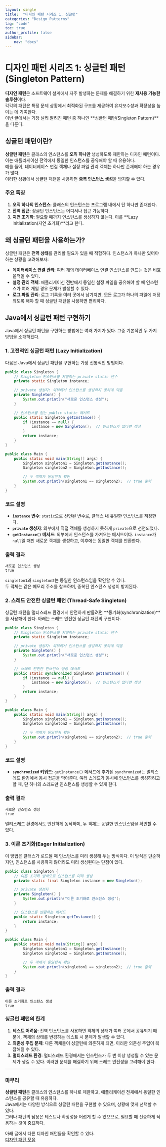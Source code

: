 ```yaml
---
layout: single
title:  "디자인 패턴 시리즈 1. 싱글턴"
categories: "Design_Patterns"
tag: "code"
toc: true
author_profile: false
sidebar:
    nav: "docs"
---
```


# 디자인 패턴 시리즈 1: 싱글턴 패턴 (Singleton Pattern)

**디자인 패턴**은 소프트웨어 설계에서 자주 발생하는 문제를 해결하기 위한 **재사용 가능한 솔루션**이다.  
각각의 패턴은 특정 문제 상황에서 최적화된 구조를 제공하여 유지보수성과 확장성을 높이는 데 기여한다.  
이번 글에서는 가장 널리 알려진 패턴 중 하나인 **싱글턴 패턴(Singleton Pattern)**을 다룬다.  

## 싱글턴 패턴이란?

**싱글턴 패턴**은 클래스의 인스턴스를 **오직 하나만** 생성하도록 제한하는 디자인 패턴이다.  
이는 애플리케이션 전역에서 동일한 인스턴스를 공유해야 할 때 유용하다.  
예를 들어, 데이터베이스 연결 객체나 설정 파일 관리 객체는 하나만 존재해야 하는 경우가 많다.  
이러한 상황에서 싱글턴 패턴을 사용하면 **중복 인스턴스 생성**을 방지할 수 있다.  

### 주요 특징
1. **오직 하나의 인스턴스**: 클래스의 인스턴스는 프로그램 내에서 단 하나만 존재한다.  
2. **전역 접근**: 싱글턴 인스턴스는 어디서나 접근 가능하다.  
3. **지연 초기화**: 필요할 때까지 인스턴스를 생성하지 않는다. 이를 **Lazy Initialization(지연 초기화)**라고 한다.  

## 왜 싱글턴 패턴을 사용하는가?

싱글턴 패턴은 **전역 상태**를 관리할 필요가 있을 때 적합하다. 인스턴스가 하나만 있어야 하는 상황을 고려해보자:  
- **데이터베이스 연결 관리**: 여러 개의 데이터베이스 연결 인스턴스를 만드는 것은 비효율적일 수 있다.  
- **설정 관리 객체**: 애플리케이션 전반에서 동일한 설정 파일을 공유해야 할 때 인스턴스가 여러 개일 경우 문제가 발생할 수 있다.  
- **로그 파일 관리**: 로그 기록을 여러 곳에서 남기지만, 모든 로그가 하나의 파일에 저장되도록 해야 할 때 싱글턴 패턴을 사용하면 편리하다.  

## Java에서 싱글턴 패턴 구현하기  

Java에서 싱글턴 패턴을 구현하는 방법에는 여러 가지가 있다. 그중 기본적인 두 가지 방법을 소개하겠다.  

### 1. 고전적인 싱글턴 패턴 (Lazy Initialization)

다음은 Java에서 싱글턴 패턴을 구현하는 가장 전통적인 방법이다.  

```java
public class Singleton {
    // Singleton 인스턴스를 저장하는 private static 변수
    private static Singleton instance;

    // private 생성자: 외부에서 인스턴스를 생성하지 못하게 막음
    private Singleton() {
        System.out.println("새로운 인스턴스 생성");
    }

    // 인스턴스를 얻는 public static 메서드
    public static Singleton getInstance() {
        if (instance == null) {
            instance = new Singleton();  // 인스턴스가 없다면 생성
        }
        return instance;
    }
}

public class Main {
    public static void main(String[] args) {
        Singleton singleton1 = Singleton.getInstance();
        Singleton singleton2 = Singleton.getInstance();

        // 두 객체가 동일한지 확인
        System.out.println(singleton1 == singleton2);  // true 출력
    }
}
```

### 코드 설명
- **`instance` 변수**: `static`으로 선언된 변수로, 클래스 내 유일한 인스턴스를 저장한다.  
- **`private` 생성자**: 외부에서 직접 객체를 생성하지 못하게 `private`으로 선언되었다.  
- **`getInstance()` 메서드**: 외부에서 인스턴스를 가져오는 메서드이다. `instance`가 `null`일 때만 새로운 객체를 생성하고, 이후에는 동일한 객체를 반환한다.  

### 출력 결과
```
새로운 인스턴스 생성
true
```

`singleton1`과 `singleton2`는 동일한 인스턴스임을 확인할 수 있다.  
두 객체는 같은 메모리 주소를 참조하며, 중복된 인스턴스 생성이 방지된다.  

### 2. 스레드 안전한 싱글턴 패턴 (Thread-Safe Singleton)

싱글턴 패턴을 멀티스레드 환경에서 안전하게 만들려면 **동기화(synchronization)**를 사용해야 한다. 아래는 스레드 안전한 싱글턴 패턴의 구현이다.  

```java
public class Singleton {
    // Singleton 인스턴스를 저장하는 private static 변수
    private static Singleton instance;

    // private 생성자: 외부에서 인스턴스를 생성하지 못하게 막음
    private Singleton() {
        System.out.println("새로운 인스턴스 생성");
    }

    // 스레드 안전한 인스턴스 생성 메서드
    public static synchronized Singleton getInstance() {
        if (instance == null) {
            instance = new Singleton();  // 인스턴스가 없다면 생성
        }
        return instance;
    }
}

public class Main {
    public static void main(String[] args) {
        Singleton singleton1 = Singleton.getInstance();
        Singleton singleton2 = Singleton.getInstance();

        // 두 객체가 동일한지 확인
        System.out.println(singleton1 == singleton2);  // true 출력
    }
}
```

### 코드 설명
- **`synchronized` 키워드**: `getInstance()` 메서드에 추가된 `synchronized`는 멀티스레드 환경에서 동시 접근을 막아준다. 여러 스레드가 동시에 인스턴스를 생성하려고 할 때, 단 하나의 스레드만 인스턴스를 생성할 수 있게 한다.  

### 출력 결과
```
새로운 인스턴스 생성
true
```

멀티스레드 환경에서도 안전하게 동작하며, 두 객체는 동일한 인스턴스임을 확인할 수 있다.  

### 3. 이른 초기화(Eager Initialization)

이 방법은 클래스가 로드될 때 인스턴스를 미리 생성해 두는 방식이다. 이 방식은 단순하지만, 인스턴스를 사용하지 않더라도 미리 생성된다는 단점이 있다.  

```java
public class Singleton {
    // 이른 초기화 방식으로 인스턴스를 미리 생성
    private static final Singleton instance = new Singleton();

    // private 생성자
    private Singleton() {
        System.out.println("이른 초기화로 인스턴스 생성");
    }

    // 인스턴스를 반환하는 메서드
    public static Singleton getInstance() {
        return instance;
    }
}

public class Main {
    public static void main(String[] args) {
        Singleton singleton1 = Singleton.getInstance();
        Singleton singleton2 = Singleton.getInstance();

        // 두 객체가 동일한지 확인
        System.out.println(singleton1 == singleton2);  // true 출력
    }
}
```

### 출력 결과
```
이른 초기화로 인스턴스 생성
true
```

### 싱글턴 패턴의 한계

1. **테스트 어려움**: 전역 인스턴스를 사용하면 객체의 상태가 여러 곳에서 공유되기 때문에, 객체의 상태를 변경하는 테스트 시 문제가 발생할 수 있다.  
2. **의존성 주입 문제**: 다른 객체들이 싱글턴에 의존하게 되면, 이러한 의존성 주입이 복잡해질 수 있다.  
3. **멀티스레드 환경**: 멀티스레드 환경에서는 인스턴스가 두 번 이상 생성될 수 있는 문제가 생길 수 있다. 이러한 문제를 해결하기 위해 스레드 안전성을 고려해야 한다.  

---

### 마무리

**싱글턴 패턴**은 클래스의 인스턴스를 하나로 제한하고, 애플리케이션 전체에서 동일한 인스턴스를 공유할 때 유용하다.  
Java에서는 다양한 방식으로 싱글턴 패턴을 구현할 수 있으며, 상황에 맞게 선택할 수 있다.  
그러나 패턴의 남용은 테스트나 확장성을 어렵게 할 수 있으므로, 필요할 때 신중하게 적용하는 것이 중요하다.  

아래 글에서 다른 디자인 패턴들을 확인할 수 있다.  
[디자인 패턴 모음](https://gihak111.github.io/design/patterns/2024/11/05/Types_Of_Design_Patterns_upload.html)  
